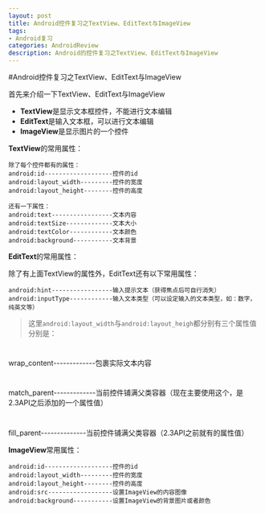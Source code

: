 ```yaml
---
layout: post
title: Android控件复习之TextView、EditText与ImageView
tags:
- Android复习
categories: AndroidReview
description: Android的控件复习之TextView、EditText与ImageView
---
```


#Android控件复习之TextView、EditText与ImageView

首先来介绍一下TextView、EditText与ImageView

* **TextView**是显示文本框控件，不能进行文本编辑
* **EditText**是输入文本框，可以进行文本编辑
* **ImageView**是显示图片的一个控件

**TextView**的常用属性：

```
除了每个控件都有的属性：
android:id-------------------控件的id
android:layout_width---------控件的宽度
android:layout_height--------控件的高度

还有一下属性：
android:text-----------------文本内容
android:textSize-------------文本大小
android:textColor------------文本颜色
android:background-----------文本背景
```
**EditText**的常用属性：

除了有上面TextView的属性外，EditText还有以下常用属性：

```
android:hint-----------------输入提示文本（获得焦点后可自行消失）
android:inputType------------输入文本类型（可以设定输入的文本类型，如：数字，纯英文等）
```
>这里`android:layout_width`与`android:layout_heigh`都分别有三个属性值分别是：
#
wrap_content-------------包裹实际文本内容
#
match_parent-------------当前控件铺满父类容器（现在主要使用这个，是2.3API之后添加的一个属性值）
#
fill_parent--------------当前控件铺满父类容器（2.3API之前就有的属性值）

**ImageView**常用属性：

```
android:id-------------------控件的id
android:layout_width---------控件的宽度
android:layout_height--------控件的高度
android:src------------------设置ImageView的内容图像
android:background-----------设置ImageView的背景图片或者颜色
```
